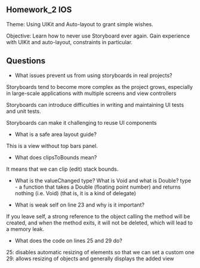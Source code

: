 ## Homework_2 IOS


Theme: Using UIKit and Auto-layout to grant simple wishes.


Objective: Learn how to never use Storyboard ever again. Gain experience with UIKit and auto-layout, constraints in particular.


## Questions


* What issues prevent us from using storyboards in real projects?

Storyboards tend to become more complex as the project grows, especially in large-scale applications with multiple screens and view controllers

Storyboards can introduce difficulties in writing and maintaining UI tests and unit tests.

Storyboards can make it challenging to reuse UI components 


* What is a safe area layout guide?

 This is a view without top bars panel.


* What does clipsToBounds mean?
  
It means that we can clip (edit) stack bounds.

* What is the valueChanged type? What is Void and what is Double? 
type - a function that takes a Double (floating point number) and returns nothing (i.e. Void) (that is, it is a kind of delegate)


* What is weak self on line 23 and why is it important?
  
If you leave self, a strong reference to the object calling the method will be created, and when the method exits, it will not be deleted, which will lead to a memory leak. 


* What does the code on lines 25 and 29 do?

25: disables automatic resizing of elements so that we can set a custom one 29: allows resizing of objects and generally displays the added view
